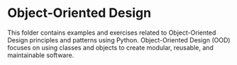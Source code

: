 # Object-Oriented Design

This folder contains examples and exercises related to Object-Oriented Design principles and patterns using Python. Object-Oriented Design (OOD) focuses on using classes and objects to create modular, reusable, and maintainable software.
